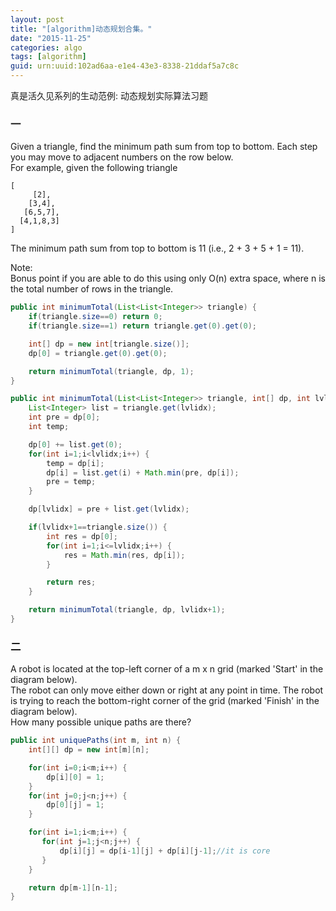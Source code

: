 ```yaml
---
layout: post
title: "[algorithm]动态规划合集。"
date: "2015-11-25"
categories: algo
tags: [algorithm]
guid: urn:uuid:102ad6aa-e1e4-43e3-8338-21ddaf5a7c8c
---
```


真是活久见系列的生动范例: 动态规划实际算法习题  

### 一

Given a triangle, find the minimum path sum from top to bottom. Each step you may move to adjacent numbers on the row below.   
For example, given the following triangle    
~~~vim
[  
     [2],  
    [3,4],
   [6,5,7],
  [4,1,8,3]
]
~~~
The minimum path sum from top to bottom is 11 (i.e., 2 + 3 + 5 + 1 = 11).  

Note:   
Bonus point if you are able to do this using only O(n) extra space, where n is the total number of rows in the triangle.  
~~~java
public int minimumTotal(List<List<Integer>> triangle) {
    if(triangle.size==0) return 0;
    if(triangle.size==1) return triangle.get(0).get(0);

    int[] dp = new int[triangle.size()];
    dp[0] = triangle.get(0).get(0);

    return minimumTotal(triangle, dp, 1);
}

public int minimumTotal(List<List<Integer>> triangle, int[] dp, int lvlidx) {
    List<Integer> list = triangle.get(lvlidx);
    int pre = dp[0];
    int temp;

    dp[0] += list.get(0);
    for(int i=1;i<lvlidx;i++) {
        temp = dp[i];
        dp[i] = list.get(i) + Math.min(pre, dp[i]);
        pre = temp;
    }

    dp[lvlidx] = pre + list.get(lvlidx);

    if(lvlidx+1==triangle.size()) {
        int res = dp[0];
        for(int i=1;i<=lvlidx;i++) {
            res = Math.min(res, dp[i]);
        }

        return res;
    }

    return minimumTotal(triangle, dp, lvlidx+1);
}
~~~

### 二  
 
A robot is located at the top-left corner of a m x n grid (marked 'Start' in the diagram below).  
The robot can only move either down or right at any point in time. The robot is trying to reach the bottom-right corner of the grid (marked 'Finish' in the diagram below).  
How many possible unique paths are there?   
~~~java
public int uniquePaths(int m, int n) {
    int[][] dp = new int[m][n];

    for(int i=0;i<m;i++) {
        dp[i][0] = 1;
    }
    for(int j=0;j<n;j++) {
        dp[0][j] = 1;
    }

    for(int i=1;i<m;i++) {
       for(int j=1;j<n;j++) {
           dp[i][j] = dp[i-1][j] + dp[i][j-1];//it is core
       }
    }

    return dp[m-1][n-1];
}
~~~
